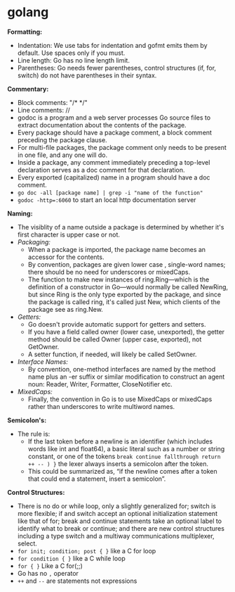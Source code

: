 # golang

**Formatting:**
  - Indentation: We use tabs for indentation and gofmt emits them by default. Use spaces only if you must.
  - Line length: Go has no line length limit.
  - Parentheses: Go needs fewer parentheses, control structures (if, for, switch) do not have parentheses in their syntax.

**Commentary:**
  - Block comments: "/* */"
  - Line comments: //
  - godoc is a program and a web server processes Go source files to extract documentation about the contents of the package.
  - Every package should have a package comment, a block comment preceding the package clause.
  - For multi-file packages, the package comment only needs to be present in one file, and any one will do.
  - Inside a package, any comment immediately preceding a top-level declaration serves as a doc comment for that declaration.
  - Every exported (capitalized) name in a program should have a doc comment.
  - `go doc -all [package name] | grep -i "name of the function"`
  - `godoc -http=:6060` to start an local http documentation server

**Naming:**
  - The visiblity of a name outside a package is determined by whether it's first character is upper case or not.
  - *Packaging:*
    - When a package is imported, the package name becomes an accessor for the contents.
    - By convention, packages are given lower case , single-word names; there should be no need for underscores or mixedCaps.
    - The function to make new instances of ring.Ring—which is the definition of a constructor in Go—would normally be called NewRing, 
      but since Ring is the only type exported by the package, and since the package is called ring, it's called just New, which clients of the package see as ring.New.
  - *Getters:*
    - Go doesn't provide automatic support for getters and setters.
    - If you have a field called owner (lower case, unexported), the getter method should be called Owner (upper case, exported), not GetOwner.
    - A setter function, if needed, will likely be called SetOwner.
  - *Interface Names:*
    - By convention, one-method interfaces are named by the method name plus an -er suffix or similar modification to construct an agent noun: Reader, Writer, Formatter, CloseNotifier etc.
  - *MixedCaps:*
    - Finally, the convention in Go is to use MixedCaps or mixedCaps rather than underscores to write multiword names.

**Semicolon's:**
  - The rule is:
    - If the last token before a newline is an identifier (which includes words like int and float64), a basic literal such as a number or string constant, or one of the tokens
      `break continue fallthrough return ++ -- ) }` the lexer always inserts a semicolon after the token.
    - This could be summarized as, “if the newline comes after a token that could end a statement, insert a semicolon”.

**Control Structures:**
  - There is no do or while loop,
    only a slightly generalized for;
    switch is more flexible;
    if and switch accept an optional initialization statement like that of for;
    break and continue statements take an optional label to identify what to break or continue;
    and there are new control structures including a type switch and a multiway communications multiplexer, select.
  - `for init; condition; post { }` like a C for loop
  - `for condition { }` like a C while loop
  - `for { }` Like a C for(;;)
  - Go has no `,` operator
  - `++` and `--` are statements not expressions
